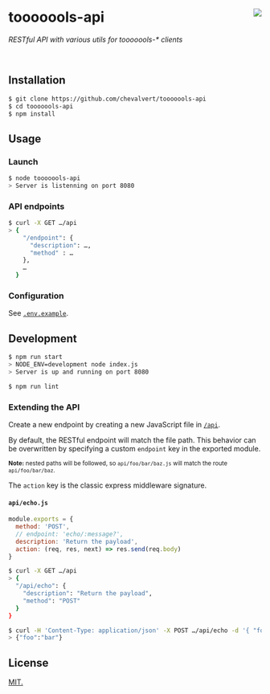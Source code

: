 # tooooools-api [<img src="https://github.com/chevalvert.png?size=100" align="right">](http://chevalvert.fr/)
_RESTful API with various utils for tooooools-* clients_

<br>

## Installation

```sh
$ git clone https://github.com/chevalvert/tooooools-api
$ cd tooooools-api
$ npm install
```

## Usage

### Launch

```sh
$ node tooooools-api
> Server is listenning on port 8080
```

### API endpoints

```sh
$ curl -X GET …/api
> {
    "/endpoint": {
      "description": …,
      "method" : …
    },
    …
  }
```

### Configuration

See [`.env.example`](.env.example).

## Development

```sh
$ npm run start
> NODE_ENV=development node index.js
> Server is up and running on port 8080

$ npm run lint
```

### Extending the API

Create a new endpoint by creating a new JavaScript file in [`/api`](api/).

By default, the RESTful endpoint will match the file path.
This behavior can be overwritten by specifying a custom `endpoint` key in the exported module.

<sup>**Note:** nested paths will be followed, so `api/foo/bar/baz.js` will match the route `api/foo/bar/baz`.</sup>

The `action` key is the classic express middleware signature.

#### `api/echo.js`

```js
module.exports = {
  method: 'POST',
  // endpoint: 'echo/:message?',
  description: 'Return the payload',
  action: (req, res, next) => res.send(req.body)
}
```
```sh
$ curl -X GET …/api
> {
  "/api/echo": {
    "description": "Return the payload",
    "method": "POST"
  }
}

$ curl -H 'Content-Type: application/json' -X POST …/api/echo -d '{ "foo": "bar" }'
> {"foo":"bar"}
```

## License
[MIT.](https://tldrlegal.com/license/mit-license)
